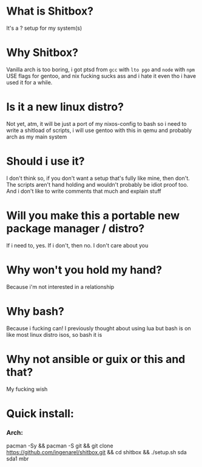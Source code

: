 # What is Shitbox?

It's a <distro independent>? setup for my system(s)

# Why Shitbox?

Vanilla arch is too boring, i got ptsd from `gcc` with `lto pgo` and `node` with `npm` USE flags for gentoo, and nix
fucking sucks ass and i hate it even tho i have used it for a while.

# Is it a new linux distro?

Not yet, atm, it will be just a port of my nixos-config to bash so i need to write a shitload of scripts, i will use
gentoo with this in qemu and probably arch as my main system

# Should i use it?

I don't think so, if you don't want a setup that's fully like mine, then don't. The scripts aren't hand holding and
wouldn't probably be idiot proof too. And i don't like to write comments that much and explain stuff

# Will you make this a portable new package manager / distro?

If i need to, yes. If i don't, then no. I don't care about you

# Why won't you hold my hand?

Because i'm not interested in a relationship

# Why bash?

Because i fucking can! I previously thought about using lua but bash is on like most linux distro isos, so bash it is

# Why not ansible or guix or this and that?

My fucking wish

# Quick install:

### Arch:
pacman -Sy && pacman -S git && git clone https://github.com/ingenarel/shitbox.git && cd shitbox && ./setup.sh sda sda1 mbr
